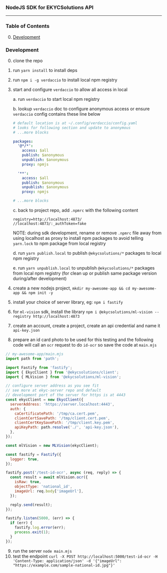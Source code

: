 
### NodeJS SDK for EKYCSolutions API
---

### Table of Contents
0. [Development](#development)

### Development
0. clone the repo
1. run `yarn install` to install deps
2. run `npm i -g verdaccio` to install local npm registry
3. start and configure `verdaccio` to allow all access in local

    a. run `verdaccio` to start local npm registry

    b. lookup `verdaccio` doc to configure anonymous access or ensure `verdaccio` config contains these line below
    ```yaml
    # default location is at ~/.config/verdaccio/config.yaml
    # looks for following section and update to anonymous
    # ...more blocks

    packages:
      '@*/*':
        access: $all
        publish: $anonymous
        unpublish: $anonymous
        proxy: npmjs

      '**':
        access: $all
        publish: $anonymous
        unpublish: $anonymous
        proxy: npmjs

    # ...more blocks
    ```

    c. back to project repo, add `.npmrc` with the following content
    ```
    registry=http://localhost:4873/
    //localhost:4873/:_authToken=fake
    ```
    NOTE: during sdk development, rename or remove `.npmrc` file away from using localhost as proxy to install npm packages to avoid telling `yarn.lock` to npm package from local registry

    d. run `yarn publish.local` to publish `@ekycsolutions/*` packages to local npm registry

    e. run `yarn unpublish.local` to unpublish `@ekycsolutions/*` packages from local npm registry (for clean up or publish same package version during/after development) 
4. create a new nodejs project, `mkdir my-awesome-app && cd my-awesome-app && npm init -y`
5. install your choice of server library, eg: `npm i fastify`
6. for `ml-vision` sdk, install the library `npm i @ekycsolutions/ml-vision --registry http://localhost:4873`
7. create an account, create a project, create an api credential and name it `api-key.json`
8. prepare an id card photo to be used for this testing and the following code will call an `ocr` request to do `id-ocr` so save the code at `main.mjs`
```javascript
// my-awesome-app/main.mjs
import path from 'path';

import Fastify from 'fastify';
import { EkycClient } from '@ekycsolutions/client';
import { MLVision } from '@ekycsolutions/ml-vision';

// configure server address as you see fit
// see more at ekyc-server repo and default
// development port of the server for https is at 4443
const ekycClient = new EkycClient({
  serverAddress: 'https://server.localhost:4443',
  auth: {
    caCertificatePath: '/tmp/ca.cert.pem',
    clientCertSavePath: '/tmp/client.cert.pem',
    clientCertKeySavePath: '/tmp/client.key.pem',
    apiKeyPath: path.resolve('./', 'api-key.json'),
  },
});

const mlVision = new MLVision(ekycClient);

const fastify = Fastify({
  logger: true,
});

fastify.post('/test-id-ocr', async (req, reply) => {
  const result = await mlVision.ocr({
    isRaw: true,
    objectType: 'national_id',
    imageUrl: req.body['imageUrl'],
  });

  reply.send(result);
});

fastify.listen(5000, (err) => {
  if (err) {
    fastify.log.error(err);
    process.exit(1);
  }
});
```
9. run the server `node main.mjs`
10. test the endpoint `curl -X POST http://localhost:5000/test-id-ocr -H 'Content-Type: application/json' -d '{"imageUrl": "https://example.com/sample-national-id.jpg"}'`
